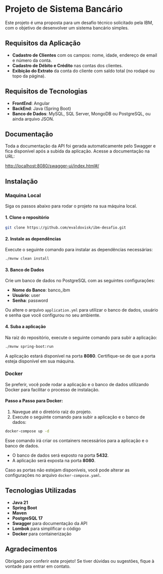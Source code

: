 
# Projeto de Sistema Bancário

Este projeto é uma proposta para um desafio técnico solicitado pela IBM, com o objetivo de desenvolver um sistema bancário simples.

## Requisitos da Aplicação

- **Cadastro de Clientes** com os campos: nome, idade, endereço de email e número da conta.
- **Cadastro de Débito e Crédito** nas contas dos clientes.
- **Exibição do Extrato** da conta do cliente com saldo total (no rodapé ou topo da página).

## Requisitos de Tecnologias

- **FrontEnd**: Angular
- **BackEnd**: Java (Spring Boot)
- **Banco de Dados**: MySQL, SQL Server, MongoDB ou PostgreSQL, ou ainda arquivo JSON.

## Documentação

Toda a documentação da API foi gerada automaticamente pelo Swagger e fica disponível após a subida da aplicação. Acesse a documentação na URL:

[http://localhost:8080/swagger-ui/index.html#/](http://localhost:8080/swagger-ui/index.html#/)

## Instalação

### Maquina Local

Siga os passos abaixo para rodar o projeto na sua máquina local.

#### 1. Clone o repositório

```bash
git clone https://github.com/evaldovisk/ibm-desafio.git
```

#### 2. Instale as dependências

Execute o seguinte comando para instalar as dependências necessárias:

```bash
./mvnw clean install
```

#### 3. Banco de Dados

Crie um banco de dados no PostgreSQL com as seguintes configurações:

- **Nome do Banco**: banco_ibm
- **Usuário**: user
- **Senha**: password

Ou altere o arquivo `application.yml` para utilizar o banco de dados, usuário e senha que você configurou no seu ambiente.

#### 4. Suba a aplicação

Na raiz do repositório, execute o seguinte comando para subir a aplicação:

```bash
./mvnw spring-boot:run
```

A aplicação estará disponível na porta **8080**. Certifique-se de que a porta esteja disponível em sua máquina.

### Docker

Se preferir, você pode rodar a aplicação e o banco de dados utilizando Docker para facilitar o processo de instalação.

#### Passo a Passo para Docker:

1. Navegue até o diretório raiz do projeto.
2. Execute o seguinte comando para subir a aplicação e o banco de dados:

```bash
docker-compose up -d
```

Esse comando irá criar os containers necessários para a aplicação e o banco de dados.

- O banco de dados será exposto na porta **5432**.
- A aplicação será exposta na porta **8080**.

Caso as portas não estejam disponíveis, você pode alterar as configurações no arquivo `docker-compose.yaml`.

## Tecnologias Utilizadas

- **Java 21**
- **Spring Boot**
- **Maven**
- **PostgreSQL 17**
- **Swagger** para documentação da API
- **Lombok** para simplificar o código
- **Docker** para containerização

## Agradecimentos

Obrigado por conferir este projeto! Se tiver dúvidas ou sugestões, fique à vontade para entrar em contato.
